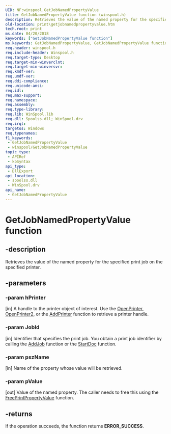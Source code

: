 ```yaml
---
UID: NF:winspool.GetJobNamedPropertyValue
title: GetJobNamedPropertyValue function (winspool.h)
description: Retrieves the value of the named property for the specified print job on the specified printer.
old-location: print\getjobnamedpropertyvalue.htm
tech.root: print
ms.date: 04/20/2018
keywords: ["GetJobNamedPropertyValue function"]
ms.keywords: GetJobNamedPropertyValue, GetJobNamedPropertyValue function [Print Devices], print.getjobnamedpropertyvalue, winspool/GetJobNamedPropertyValue
req.header: winspool.h
req.include-header: Winspool.h
req.target-type: Desktop
req.target-min-winverclnt: 
req.target-min-winversvr: 
req.kmdf-ver: 
req.umdf-ver: 
req.ddi-compliance: 
req.unicode-ansi: 
req.idl: 
req.max-support: 
req.namespace: 
req.assembly: 
req.type-library: 
req.lib: WinSpool.lib
req.dll: Spoolss.dll; WinSpool.drv
req.irql: 
targetos: Windows
req.typenames: 
f1_keywords:
 - GetJobNamedPropertyValue
 - winspool/GetJobNamedPropertyValue
topic_type:
 - APIRef
 - kbSyntax
api_type:
 - DllExport
api_location:
 - spoolss.dll
 - WinSpool.drv
api_name:
 - GetJobNamedPropertyValue
---
```


# GetJobNamedPropertyValue function


## -description

Retrieves the value of the named property for the specified print job on the specified printer.

## -parameters

### -param hPrinter 

[in]
A handle to the printer object of interest. Use the <a href="/windows-hardware/drivers/print/openprinter">OpenPrinter</a>, <a href="/windows/win32/printdocs/openprinter2">OpenPrinter2</a>, or the <a href="/windows/win32/printdocs/addprinter">AddPrinter</a> function to retrieve a printer handle.

### -param JobId 

[in]
Identifier that specifies the print job. You obtain a print job identifier by calling the <a href="/windows/win32/printdocs/addjob">AddJob</a> function or the <a href="/windows-hardware/drivers/ddi/printoem/nf-printoem-oemstartdoc">StartDoc</a> function.

### -param pszName 

[in]
Name of the property whose value will be retrieved.

### -param pValue 

[out]
Value of the named property. The caller needs to free this using the <a href="/windows-hardware/drivers/ddi/winspool/nf-winspool-freeprintpropertyvalue">FreePrintPropertyValue</a> function.

## -returns

If the operation succeeds, the function returns <b>ERROR_SUCCESS</b>.
